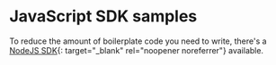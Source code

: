 # JavaScript SDK samples

To reduce the amount of boilerplate code you need to write, there's a [NodeJS SDK](https://www.npmjs.com/package/@hcl-software/domino-rest-sdk-node){: target="_blank" rel="noopener noreferrer"} available.
